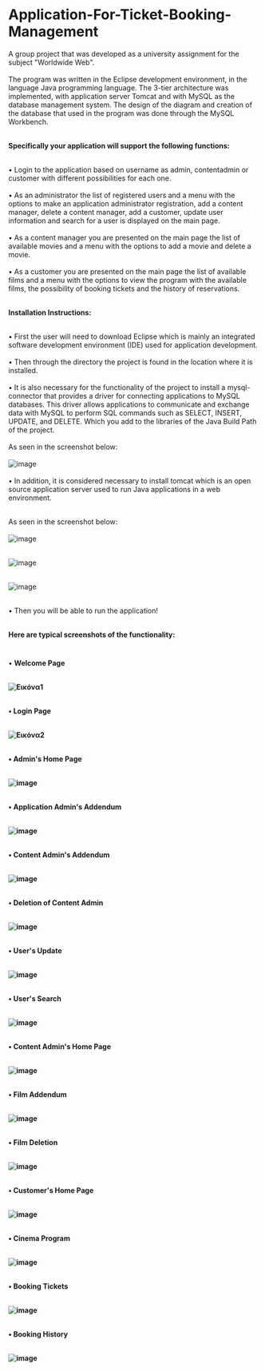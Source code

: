 # Application-For-Ticket-Booking-Management

A group project that was developed as a university assignment for the subject "Worldwide Web". </br> </br>
The program was written in the Eclipse development environment, in the language 
Java programming language. The 3-tier architecture was implemented, with application 
server Tomcat and with MySQL as the database management system. 
The design of the diagram and creation of the database that 
used in the program was done through the MySQL Workbench.  </b></br> </br> 

<b>Specifically your application will support the following functions: </b></br> </br> 

•	Login to the application based on username as admin, contentadmin or customer with different possibilities for each one. </br> </br>
•	As an administrator the list of registered users and a menu with the options to make an application administrator registration, add a content manager, delete a content manager, add a customer, update user information and search for a user is displayed on the main page. </br> </br>
• As a content manager you are presented on the main page the list of available movies and a menu with the options to add a movie and delete a movie. </br> </br>
• Αs a customer you are presented on the main page the list of available films and a menu with the options to view the program with the available films, the possibility of booking tickets and the history of reservations. </br> </br>

<b>Ιnstallation Ιnstructions:</b> </br> </br>

• First the user will need to download Eclipse which is mainly an integrated software development environment (IDE) used for application development. </br> </br>
• Then through the directory the project is found in the location where it is installed. </br> </br> 
• It is also necessary for the functionality of the project to install a mysql-connector that provides a driver for connecting applications to MySQL databases. This driver allows applications to communicate and exchange data with MySQL to perform SQL commands such as SELECT, INSERT, UPDATE, and DELETE. Which you add to the libraries of the Java Build Path of the project. </br> </br> As seen in the screenshot below: </br> </br>
![image](https://github.com/user-attachments/assets/ae887fda-4ec4-4d3d-a2cd-691642200d08) </br> </br>
• In addition, it is considered necessary to install tomcat which is an open source application server used to run Java applications in a web environment.</br> </br> 

As seen in the screenshot below:  </br> </br>
![image](https://github.com/user-attachments/assets/8fde544d-ac4a-4075-a260-127479388fc6) </br> </br>

![image](https://github.com/user-attachments/assets/7e548d47-bddc-447b-943d-e5302d49657e) </br> </br>

![image](https://github.com/user-attachments/assets/24d46799-c8f4-488b-86ad-d835942bd065) </br> </br>

• Then you will be able to run the application! </br> </br>






<b>Here are typical screenshots of the functionality: </b><br> </br>



###
• <b>Welcome Page </br> </br>
 
![Εικόνα1](https://github.com/user-attachments/assets/d416473d-60c9-43c4-a166-f5855f3be9b2)  </br> </br>

• <b>Login Page </br> </br>

![Εικόνα2](https://github.com/user-attachments/assets/f95784a3-5713-4b82-8400-08a63185c26f) </br> </br>

• <b>Admin's Home Page </br> </br>

![image](https://github.com/user-attachments/assets/a4e6b81c-c698-4c5a-93dd-a542f1b4cf56) </br> </br>

• <b>Application Admin's Addendum </br> </br>

![image](https://github.com/user-attachments/assets/a58a7276-0f08-4051-a518-a30aa0a9a56d) </br> </br> 

• <b>Content Admin's Addendum </br> </br>

![image](https://github.com/user-attachments/assets/ea0d6ce6-2e71-4a53-a5ee-76c20b43e38b) </br> </br> 

• <b>Deletion of Content Admin </br> </br>

![image](https://github.com/user-attachments/assets/456077ca-db97-4a93-824d-93cf50676492) </br> </br> 

• <b>User's Update </br> </br>

![image](https://github.com/user-attachments/assets/fadd34e8-be61-407d-8a51-5098a858a851) </br> </br> 

• <b>User's Search </br> </br>

![image](https://github.com/user-attachments/assets/5453d385-d522-4e13-9c8e-64cba1342d14) </br> </br>

• <b>Content Admin's Home Page </br> </br>

![image](https://github.com/user-attachments/assets/b7e57526-b60e-487b-b653-fa3e48641652) </br> </br>

• <b>Film Addendum </br> </br>

![image](https://github.com/user-attachments/assets/d4ec18b9-321d-4760-a528-92843c869a55) </br> </br>

• <b>Film Deletion </br> </br>

![image](https://github.com/user-attachments/assets/b2934b47-a65a-49d7-b21a-88842636df82) </br> </br>

• <b>Customer's Home Page </br> </br>

![image](https://github.com/user-attachments/assets/bbca0217-ff15-46da-a006-ca59a4872560) </br> </br>

• <b>Cinema Program </br> </br>

![image](https://github.com/user-attachments/assets/0b2e8b0a-157d-419c-ad8f-7d6366c16bb7) </br> </br>

• <b>Booking Tickets </br> </br>

![image](https://github.com/user-attachments/assets/7ef61310-00c1-451d-a8fb-df8fcf0b8a99) </br> </br>

• <b>Booking History </br> </br>

![image](https://github.com/user-attachments/assets/fb26c76a-518b-4c56-ad06-1ac2163d3627)








 

